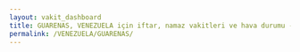 ```yaml
---
layout: vakit_dashboard
title: GUARENAS, VENEZUELA için iftar, namaz vakitleri ve hava durumu - ilçe/eyalet seç
permalink: /VENEZUELA/GUARENAS/
---
```


<script type="text/javascript">
  var GLOBAL_COUNTRY = 'VENEZUELA';
  var GLOBAL_CITY = 'GUARENAS';
  var GLOBAL_STATE = '';
  var lat = 72;
  var lon = 21;
</script>
